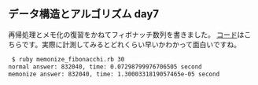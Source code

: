 ## データ構造とアルゴリズム day7

再帰処理とメモ化の復習をかねてフィボナッチ数列を書きました。
[コード](../sandbox/memonize_fibonachi.rb)はこちらです。実際に計測してみるとどれくらい早いかわかって面白いですね。

```bash
 $ ruby memonize_fibonacchi.rb 30
normal answer: 832040, time: 0.07298799976706505 second
memonize answer: 832040, time: 1.3000331819057465e-05 second
```
